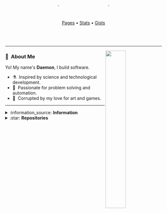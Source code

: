 <!--
+ Github Profile Readme *

A Flashy introduction for your github profile,
add details and links the explain what kind of work you do!

For testing modifications, got to the 'develop' branch:
https://github.com/daephx/daephx/tree/develop

and run this script in the browser console:
-->

<!-- General Links -->

<div>
  <div align="center">
    <a href="#"><img align="center" width="3%" src="https://media.githubusercontent.com/media/daephx/daephx/main/assets/gem.gif"/></a>
    <a href="https://daephx.github.io" target="_blank" rel="noopener noreferrer">Pages</a>
    • <a href="#user-content-readme-stats">Stats</a>
    • <a href="https://gist.github.com/daephx">Gists</a>
    <a href="#"><img align="center" width="3%" src="https://media.githubusercontent.com/media/daephx/daephx/main/assets/gem.gif"/></a>
  </div>

<hr/>
<img align=right width="36%" src="assets\delete.gif"/>

<div>

### :space_invader: &nbsp;About Me

Yo! My name's **Daemon**, I build software.

- :alembic: &nbsp;Inspired by science and technological development.
- :heartbeat: &nbsp;Passionate for problem solving and automation.
- :anger: &nbsp;Corrupted by my love for art and games.

<hr/>
</div>

<!-- User Information -->

<div id="stats-wrapper">

  <details id="readme-stats">
    <summary>:information_source:&nbsp;<b>Information</b></summary>
    <br/>

  <!-- Technology -->

  <div id="tech-badges" align=center>
    <!-- List of all badge slugs:
    # https://github.com/simple-icons/simple-icons/blob/develop/slugs.md
    #
    # Commented badges are both references,
    # And potential tech I wish to learn more about!
    -->
    <!-- <a href="#"><img alt=".NET" src="https://img.shields.io/badge/.NET-black?style=flat-square&logo=dotnet"/></a> -->
    <!-- <a href="#"><img alt="Amazon AWS" src="https://img.shields.io/badge/AWS-black?style=flat-square&logo=amazonaws"/></a> -->
    <!-- <a href="#"><img alt="Android" src="https://img.shields.io/badge/Android-black?style=flat-square&logo=android"/></a> -->
    <!-- <a href="#"><img alt="Ansible" src="https://img.shields.io/badge/Ansible-black?style=flat-square&logo=ansible"/></a> -->
    <!-- <a href="#"><img alt="Arduino" src="https://img.shields.io/badge/Arduino-black?style=flat-square&logo=arduino"/></a> -->
    <!-- <a href="#"><img alt="C/C++" src="https://img.shields.io/badge/C%2FC++-black?style=flat-square&logo=cplusplus"/></a> -->
    <!-- <a href="#"><img alt="Java" src="https://img.shields.io/badge/Java-black?style=flat-square&logo=java&logoColor=F0931F"/></a> -->
    <!-- <a href="#"><img alt="Javascript" src="https://img.shields.io/badge/Javascript-black?style=flat-square&logo=javascript"/></a> -->
    <!-- <a href="#"><img alt="Microsoft Azure" src="https://img.shields.io/badge/Azure-black?style=flat-square&logo=microsoftazure"/></a> -->
    <!-- <a href="#"><img alt="Nextcloud" src="https://img.shields.io/badge/Nextcloud-black?style=flat-square&logo=nextcloud"/></a> -->
    <!-- <a href="#"><img alt="React" src="https://img.shields.io/badge/React-black?style=flat-square&logo=react"/></a> -->
    <!-- <a href="#"><img alt="Ruby" src="https://img.shields.io/badge/Ruby-black?style=flat-square&logo=ruby&logoColor=CE1E06"/></a> -->
    <!-- <a href="#"><img alt="Rust" src="https://img.shields.io/badge/Rust-black?style=flat-square&logo=rust&logoColor=534136"/></a> -->
    <!-- <a href="#"><img alt="Typescript" src="https://img.shields.io/badge/-Typescript-000?style=flat&logo=typescript&link=https://www.typescriptlang.org/"/></a> -->
    <!-- <a href="#"><img alt="Unreal Engine" src="https://img.shields.io/badge/Unreal-black?style=flat-square&logo=unrealengine"/></a> -->
    <!-- <a href="#"><img alt="YouTube" src="https://img.shields.io/badge/YouTube-black?style=flat-square&logo=youtube&logoColor=BD332D"/></a> -->
    <a href="#"><img alt="AutoHotkey" src="https://img.shields.io/badge/AutoHotkey-black?style=flat-square&logo=AutoHotkey&logoColor=477731"/></a>
    <a href="#"><img alt="Bash" src="https://img.shields.io/badge/Bash-000?style=flat&logo=GNU-Bash&link=https://www.gnu.org/software/bash/"/></a>
    <a href="#"><img alt="CSharp" src="https://img.shields.io/badge/C%23-black?style=flat-square&logo=csharp&logoColor=7D2E80"/></a>
    <a href="#"><img alt="CSS3" src="https://img.shields.io/badge/CSS-black?style=flat-square&logo=css3&logoColor=2862E9"/></a>
    <a href="#"><img alt="Discord" src="https://img.shields.io/badge/Discord-black?style=flat-square&logo=discord"/></a>
    <a href="#"><img alt="Docker" src="https://img.shields.io/badge/Docker-black?style=flat-square&logo=docker"/></a>
    <a href="#"><img alt="GIMP" src="https://img.shields.io/badge/GIMP-black?style=flat-square&logo=gimp&logoColor=90825B"/></a>
    <a href="#"><img alt="Git" src="https://img.shields.io/badge/Git-black?style=flat-square&logo=git"/></a>
    <a href="#"><img alt="Github" src="https://img.shields.io/badge/GitHub-black?style=flat-square&logo=github"/></a>
    <a href="#"><img alt="Gitlab" src="https://img.shields.io/badge/GitLab-black?style=flat-square&logo=gitlab"/></a>
    <a href="#"><img alt="HTML5" src="https://img.shields.io/badge/HTML-black?style=flat-square&logo=html5"/></a>
    <a href="#"><img alt="Jupyter" src="https://img.shields.io/badge/Jupyter-black?style=flat-square&logo=jupyter"/></a>
    <a href="#"><img alt="Linux" src="https://img.shields.io/badge/Linux-black?style=flat-square&logo=linux"/></a>
    <a href="#"><img alt="Photoshop" src="https://img.shields.io/badge/-Photoshop-black?style=flat-square&logo=adobephotoshop"/></a>
    <a href="#"><img alt="Powershell" src="https://img.shields.io/badge/-Powershell-000?style=flat&logo=Powershell&link=https://www.microsoft.com/powershell/"/></a>
    <a href="#"><img alt="Python" src="https://img.shields.io/badge/Python-000?style=flat&logo=python&link=https://www.python.org/"/></a>
    <a href="#"><img alt="Raspberry Pi" src="https://img.shields.io/badge/-Raspberry%20Pi-black?style=flat-square&logo=Raspberry-Pi&logoColor=B61040"/></a>
    <a href="#"><img alt="Unity" src="https://img.shields.io/badge/Unity-black?style=flat-square&logo=unity"/></a>
    <a href="#"><img alt="Visual Studio" src="https://img.shields.io/badge/Visual%20Studio-black?style=flat-square&logo=visualstudio&logoColor=814AC1"/></a>
    <a href="#"><img alt="VSCode" src="https://img.shields.io/badge/VS%20Code-black?style=flat-square&logo=visual-studio-code&logoColor=0277C4"/></a>
    <a href="#"><img alt="Windows" src="https://img.shields.io/badge/Windows-black?style=flat-square&logo=windows&logoColor=0073D4"/></a>
    <br/>
  </div>
  <hr/>

  <!-- Metadata Cards -->

  <div align=center>
  <a href="#"><img height="192px" src="https://github-readme-streak-stats.herokuapp.com/?user=daephx&theme=tokyonight&hide_border=true&background=00000000&ring=5CC7E2&dates=5CC7E2"/></a>
  <a href="#"><img height="192px" src="https://github-profile-trophy.vercel.app/?username=daephx&row=2&column=3&margin-w=15&theme=discord&no-bg=true&no-frame=true"/></a>
  </div>

  <div align=center>
  <a href="#"><img height="132px" src="https://github-readme-stats.daephx.vercel.app/api/?username=daephx&hide_title=true&show_icons=true&hide_border=true&line_height=21&bg_color=00000000&text_color=59c7e5&count_private=true&include_all_commits=true"/></a>
  <a href="#"><img height="132px" src="https://github-readme-stats.daephx.vercel.app/api/top-langs/?username=daephx&exclude_repo=github-readme-stats,daephx.github.io,etckeeper-RPi,notebooks,gists,wiki&hide=html&hide_title=true&layout=compact&langs_count=6&hide_border=true&bg_color=00000000&text_color=59c7e5"/></a>
  <br>
  </div>

  <a href="#"><img src="https://activity-graph.herokuapp.com/graph?username=daephx&theme=react-dark&bg_color=00000000&hide_border=true&area=true&custom_title=%20"/></a>
  <hr/>

</details>
</div>

<!-- Github Repositories -->

<div id="container-stats">
<details id="readme_stats">
  <summary>:star:&nbsp;<b>Repositories</b></summary>
  <br/>

  <!-- Repository Cards -->

  <p align="center">:construction:&nbsp;<b>This section is under construction</b>&nbsp;:construction:</p>

<hr/>
<h3 align=center>
See the rest of my
<a href="https://github.com/daephx?tab=repositories">Repositories</a>!
</h3>

</details>
</div>

